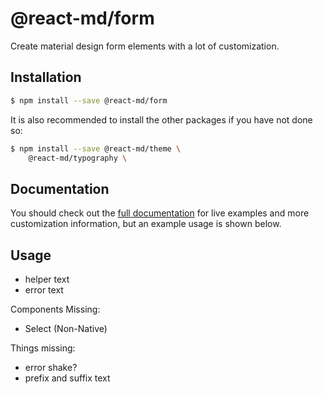 # @react-md/form

Create material design form elements with a lot of customization.

## Installation

```sh
$ npm install --save @react-md/form
```

It is also recommended to install the other packages if you have not done so:

```sh
$ npm install --save @react-md/theme \
    @react-md/typography \
```

<!-- DOCS_REMOVE -->

## Documentation

You should check out the
[full documentation](https://react-md.dev/packages/form) for live examples and
more customization information, but an example usage is shown below.

<!-- DOCS_REMOVE_END -->

## Usage

- helper text
- error text

Components Missing:

- Select (Non-Native)

Things missing:

- error shake?
- prefix and suffix text
